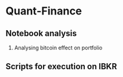 # Quant-Finance

## Notebook analysis

1. Analysing bitcoin effect on portfolio

## Scripts for execution on IBKR